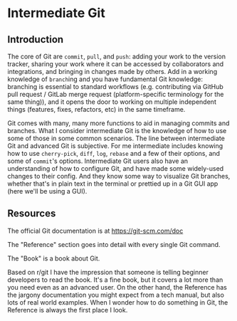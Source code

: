 # Intermediate Git

## Introduction

The core of Git are `commit`, `pull`, and `push`: adding your work to the version tracker, sharing your work where it can be accessed by collaborators and integrations, and bringing in changes made by others. Add in a working knowledge of `branch`ing and you have fundamental Git knowledge: branching is essential to standard workflows (e.g. contributing via GitHub pull request / GitLab merge request (platform-specific terminology for the same thing)), and it opens the door to working on multiple independent things (features, fixes, refactors, etc) in the same timeframe.

Git comes with many, many more functions to aid in managing commits and branches. What I consider intermediate Git is the knowledge of how to use some of those in some common scenarios. The line between intermediate Git and advanced Git is subjective. For me intermediate includes knowing how to use `cherry-pick`, `diff`, `log`, `rebase` and a few of their options, and some of `commit`'s options. Intermediate Git users also have an understanding of how to configure Git, and have made some widely-used changes to their config. And they know some way to visualize Git branches, whether that's in plain text in the terminal or prettied up in a Git GUI app (here we'll be using a GUI).

## Resources

The official Git documentation is at <https://git-scm.com/doc>

The "Reference" section goes into detail with every single Git command.

The "Book" is a book about Git.

Based on r/git I have the impression that someone is telling beginner developers to read the book. It's a fine book, but it covers a lot more than you need even as an advanced user. On the other hand, the Reference has the jargony documentation you might expect from a tech manual, but also lots of real world examples. When I wonder how to do something in Git, the Reference is always the first place I look.
